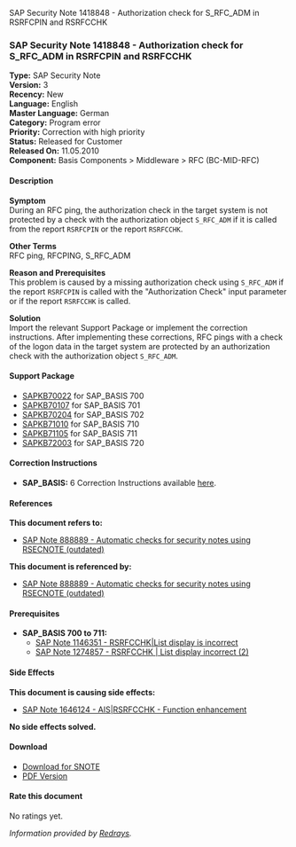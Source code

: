SAP Security Note 1418848 - Authorization check for S_RFC_ADM in RSRFCPIN and RSRFCCHK

### SAP Security Note 1418848 - Authorization check for S_RFC_ADM in RSRFCPIN and RSRFCCHK

**Type:** SAP Security Note  
**Version:** 3  
**Recency:** New  
**Language:** English  
**Master Language:** German  
**Category:** Program error  
**Priority:** Correction with high priority  
**Status:** Released for Customer  
**Released On:** 11.05.2010  
**Component:** Basis Components > Middleware > RFC (BC-MID-RFC)

#### Description
**Symptom**  
During an RFC ping, the authorization check in the target system is not protected by a check with the authorization object `S_RFC_ADM` if it is called from the report `RSRFCPIN` or the report `RSRFCCHK`.

**Other Terms**  
RFC ping, RFCPING, S_RFC_ADM

**Reason and Prerequisites**  
This problem is caused by a missing authorization check using `S_RFC_ADM` if the report `RSRFCPIN` is called with the "Authorization Check" input parameter or if the report `RSRFCCHK` is called.

**Solution**  
Import the relevant Support Package or implement the correction instructions. After implementing these corrections, RFC pings with a check of the logon data in the target system are protected by an authorization check with the authorization object `S_RFC_ADM`.

#### Support Package
- [SAPKB70022](https://me.sap.com/supportpackage/SAPKB70022) for SAP_BASIS 700
- [SAPKB70107](https://me.sap.com/supportpackage/SAPKB70107) for SAP_BASIS 701
- [SAPKB70204](https://me.sap.com/supportpackage/SAPKB70204) for SAP_BASIS 702
- [SAPKB71010](https://me.sap.com/supportpackage/SAPKB71010) for SAP_BASIS 710
- [SAPKB71105](https://me.sap.com/supportpackage/SAPKB71105) for SAP_BASIS 711
- [SAPKB72003](https://me.sap.com/supportpackage/SAPKB72003) for SAP_BASIS 720

#### Correction Instructions
- **SAP_BASIS:** 6 Correction Instructions available [here](https://me.sap.com/corrins/0001418848/41).

#### References
**This document refers to:**  
- [SAP Note 888889 - Automatic checks for security notes using RSECNOTE (outdated)](https://me.sap.com/notes/888889)

**This document is referenced by:**  
- [SAP Note 888889 - Automatic checks for security notes using RSECNOTE (outdated)](https://me.sap.com/notes/888889)

#### Prerequisites
- **SAP_BASIS 700 to 711:**
  - [SAP Note 1146351 - RSRFCCHK|List display is incorrect](https://me.sap.com/notes/1146351)
  - [SAP Note 1274857 - RSRFCCHK | List display incorrect (2)](https://me.sap.com/notes/1274857)

#### Side Effects
**This document is causing side effects:**  
- [SAP Note 1646124 - AIS|RSRFCCHK - Function enhancement](https://me.sap.com/notes/0001646124)

**No side effects solved.**

#### Download
- [Download for SNOTE](https://notesdownloads.sap.com/note/0040000008366552017)
- [PDF Version](https://userapps.support.sap.com/sap/support/sfm/notes/print/0001418848?language=en-US&token=2EF598F9227E61C752D6D982CAB198CD)

#### Rate this document
No ratings yet.

_Information provided by [Redrays](https://redrays.io)._